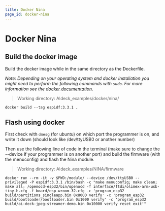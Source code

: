 ```yaml
---
title: Docker Nina
page_id: docker-nina
---
```



# Docker Nina

## Build the docker image
Build the docker image while in the same directory as the Dockerfile.

*Note: Depending on your operating system and docker installation you might need to perform the following commands with `sudo`. For more information see the [docker documentation](https://docs.docker.com/engine/install/linux-postinstall/#manage-docker-as-a-non-root-user)*.

> Working directory: AIdeck_examples/docker/nina/

```
docker build --tag espidf:3.3.1 .
```

## Flash using docker
First check with `dmesg` (for ubuntu) on which port the programmer is on, and write it down (should look like /dev/ttyUSB0 or another number)

Then use the following line of code in the terminal (make sure to change the --device if your programmer is on another port) and build the firmware (with the menuconfig) and flash the Nina module.

> Working directory: AIdeck_examples/NINA/firmware

```
docker run --rm -it -v $PWD:/module/ --device /dev/ttyUSB0 --privileged -P espidf:3.3.1 /bin/bash -c "make menuconfig; make clean; make all; /openocd-esp32/bin/openocd -f interface/ftdi/olimex-arm-usb-tiny-h.cfg -f board/esp-wroom-32.cfg -c 'program_esp32 build/partitions_singleapp.bin 0x8000 verify' -c 'program_esp32 build/bootloader/bootloader.bin 0x1000 verify' -c 'program_esp32 build/ai-deck-jpeg-streamer-demo.bin 0x10000 verify reset exit'"
```
